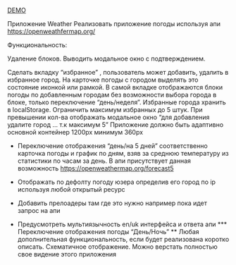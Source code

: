 [DEMO](https://kolya-movchan.github.io/weather-app/)

Приложение Weather
Реализовать приложение погоды используя апи https://openweathfermap.org/

<!-- Не использовать css фреймворки, ui библиотеки. -->
Функциональность:
<!-- Инпут с автокомплитом по городам -->

<!-- Для запросов использовать fetch или axios -->
<!-- Вывод информации о погоде в виде карточки на текущий день -->
<!-- Вывод графика температуры по часам на текущий день используя любой js-plugin по типу https://www.chartjs.org/ без плагина vue https://vue-chartjs.org/ -->


<!-- Возможность создать несколько блоков погоды с разными городами, по дефолту всегда есть 1 блок, по кнопке “+” добавляется еще такой же блок с полноценным функционалом. Максимум 5 блоков. -->

Удаление блоков. Выводить модальное окно с подтверждением.

Сделать вкладку “избранное” , пользователь может добавить, удалить в избранное город. На карточке погоды с городом выделять это состояние иконкой или рамкой.  В самой вкладке отображаются блоки погоды по добавленным городам без возможности выбора города в блоке, только переключение “день/неделя”. Избранные города хранить в localStorage. Ограничить максимум избранных до 5 штук. При превышении кол-ва отображать модальное окно “для добавления удалите город … т.к максимум 5”
Приложение должно быть адаптивно основной контейнер 1200px минимум 360px


* Переключение отображения “день/на 5 дней” соответственно карточка погоды и график по дням, взяв за среднюю температуру из статистики по часам за день. В апи присутствует данная возможность https://openweathermap.org/forecast5

* Отображать по дефолту погоду юзера определив его город по ip используя любой открытый ресурс

* Добавить прелоадеры там где это нужно например пока идет запрос на апи
* Предусмотреть мультиязычность en/uk интерфейса и ответа апи
*** Переключение отображения погоды “День/Ночь”
** Любая дополнительная функциональность, если будет реализована коротко описать.
Схематичное отображение. Можно верстать полностью свое видение этого приложения
